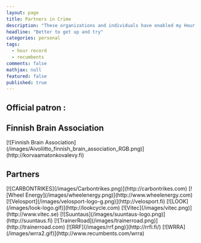 ```yaml
---
layout: page
title: Partners in Crime
description: "These organizations and individuals have enabled my Hour Record attempt on 2016"
headline: "Better to get up and try"
categories: personal
tags: 
  - hour record
  - recumbents
comments: false
mathjax: null
featured: false
published: true
---
```


## Official patron : 

## Finnish Brain Association

<span class="imglink">
[![Finnish Brain Association](/images/Aivoliitto_finnish_brain_association_RGB.png)](http://korvaamatonkovalevy.fi)
</span>

## Partners

<span class="imglink">
[![CARBONTRIKES](/images/Carbontrikes.png)](http://carbontrikes.com)
</span>

<span class="imglink">
[![Wheel Energy](/images/wheelenergy.png)](http://www.wheelenergy.com)
</span>

<span class="imglink">
[![Velosport](/images/velosport-logo-g.png)](http://velosport.fi)
</span>

<span class="imglink">
[![LOOK](/images/look-logo.gif)](http://lookcycle.com)
</span>

<span class="imglink">
[![Vitec](/images/vitec.png)](http://www.vitec.se)
</span>

<span class="imglink">
[![Suuntaus](/images/suuntaus-logo.png)](http://suuntaus.fi)
</span>

<span class="imglink">
[![TrainerRoad](/images/trainerroad.png)](http://trainerroad.com)
</span>

<span class="imglink">
[![RRF](/images/rrf.png)](http://rrfi.fi/)
</span>

<span class="imglink">
[![WRRA](/images/wrra2.gif)](http://www.recumbents.com/wrra)
</span>
